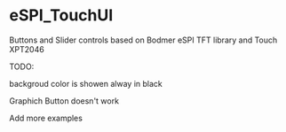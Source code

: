 # eSPI_TouchUI
Buttons and Slider controls based on Bodmer eSPI TFT library and Touch XPT2046


TODO:

backgroud color is showen alway in black

Graphich Button doesn't work

Add more examples
